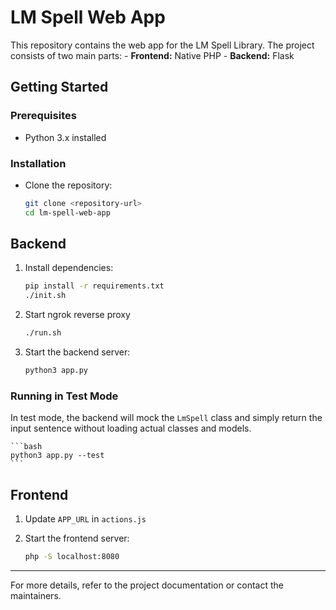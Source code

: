 # LM Spell Web App

This repository contains the web app for the LM Spell Library. The project consists of two main parts:
    - **Frontend:** Native PHP
    - **Backend:** Flask

## Getting Started

### Prerequisites

- Python 3.x installed

### Installation

- Clone the repository:
    ```bash
    git clone <repository-url>
    cd lm-spell-web-app
    ```

## Backend

1. Install dependencies:
    ```bash
    pip install -r requirements.txt
    ./init.sh
    ```

2. Start ngrok reverse proxy
    ```bash
    ./run.sh
    ```

3. Start the backend server:

    ```bash
    python3 app.py
    ```

### Running in Test Mode

In test mode, the backend will mock the `LmSpell` class and simply return the input sentence without loading actual classes and models.

    ```bash
    python3 app.py --test
    ```


## Frontend
1. Update `APP_URL` in `actions.js`

2. Start the frontend server:

    ```bash
    php -S localhost:8080
    ```

---

For more details, refer to the project documentation or contact the maintainers.